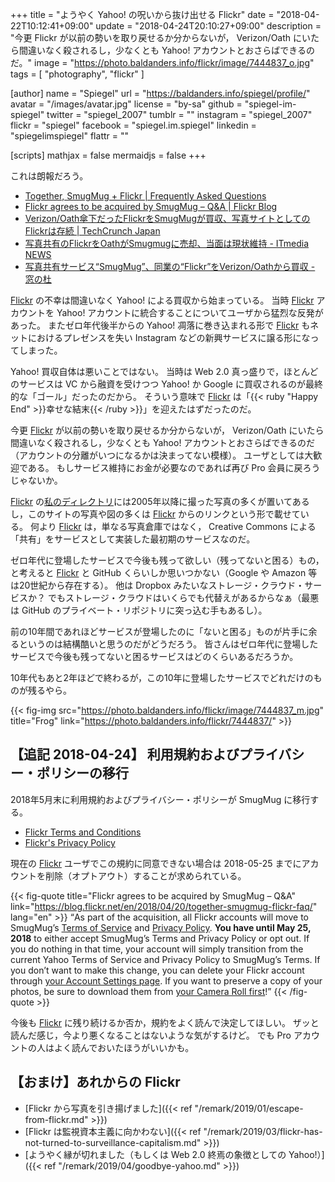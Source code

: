+++
title = "ようやく Yahoo! の呪いから抜け出せる Flickr"
date = "2018-04-22T10:12:41+09:00"
update = "2018-04-24T20:10:27+09:00"
description = "今更 Flickr が以前の勢いを取り戻せるか分からないが， Verizon/Oath にいたら間違いなく殺されるし，少なくとも Yahoo! アカウントとおさらばできるのだ。"
image = "https://photo.baldanders.info/flickr/image/7444837_o.jpg"
tags        = [ "photography", "flickr" ]

[author]
  name      = "Spiegel"
  url       = "https://baldanders.info/spiegel/profile/"
  avatar    = "/images/avatar.jpg"
  license   = "by-sa"
  github    = "spiegel-im-spiegel"
  twitter   = "spiegel_2007"
  tumblr    = ""
  instagram = "spiegel_2007"
  flickr    = "spiegel"
  facebook  = "spiegel.im.spiegel"
  linkedin  = "spiegelimspiegel"
  flattr    = ""

[scripts]
  mathjax = false
  mermaidjs = false
+++

これは朗報だろう。

- [Together, SmugMug + Flickr | Frequently Asked Questions](https://www.smugmug.com/together/faq)
- [Flickr agrees to be acquired by SmugMug – Q&A | Flickr Blog](https://blog.flickr.net/en/2018/04/20/together-smugmug-flickr-faq/)
- [Verizon/Oath傘下だったFlickrをSmugMugが買収、写真サイトとしてのFlickrは存続  |  TechCrunch Japan](https://jp.techcrunch.com/2018/04/21/2018-04-20-smugmug-acquires-flickr/)
- [写真共有のFlickrをOathがSmugmugに売却、当面は現状維持 - ITmedia NEWS](http://www.itmedia.co.jp/news/articles/1804/22/news014.html)
- [写真共有サービス“SmugMug”、同業の“Flickr”をVerizon/Oathから買収 - 窓の杜](https://forest.watch.impress.co.jp/docs/news/1118508.html)

[Flickr] の不幸は間違いなく Yahoo! による買収から始まっている。
当時 [Flickr] アカウントを Yahoo! アカウントに統合することについてユーザから猛烈な反発があった。
またゼロ年代後半からの Yahoo! 凋落に巻き込まれる形で [Flickr] もネットにおけるプレゼンスを失い Instagram などの新興サービスに譲る形になってしまった。

Yahoo! 買収自体は悪いことではない。
当時は Web 2.0 真っ盛りで，ほとんどのサービスは VC から融資を受けつつ Yahoo! か Google に買収されるのが最終的な「ゴール」だったのだから。
そういう意味で [Flickr] は「{{< ruby "Happy End" >}}幸せな結末{{< /ruby >}}」を迎えたはずだったのだ。

今更 [Flickr] が以前の勢いを取り戻せるか分からないが， Verizon/Oath にいたら間違いなく殺されるし，少なくとも Yahoo! アカウントとおさらばできるのだ（アカウントの分離がいつになるかは決まってない模様）。
ユーザとしては大歓迎である。
もしサービス維持にお金が必要なのであれば再び Pro 会員に戻ろうじゃないか。

[Flickr] の[私のディレクトリ](https://www.flickr.com/photos/spiegel/)には2005年以降に撮った写真の多くが置いてあるし，このサイトの写真や図の多くは [Flickr] からのリンクという形で載せている。
何より [Flickr] は，単なる写真倉庫ではなく， Creative Commons による「共有」をサービスとして実装した最初期のサービスなのだ。

ゼロ年代に登場したサービスで今後も残って欲しい（残ってないと困る）もの，と考えると [Flickr] と GitHub くらいしか思いつかない（Google や Amazon 等は20世紀から存在する）。
他は Dropbox みたいなストレージ・クラウド・サービスか？ でもストレージ・クラウドはいくらでも代替えがあるからなぁ（最悪は GitHub のプライベート・リポジトリに突っ込む手もあるし）。

前の10年間であれほどサービスが登場したのに「ないと困る」ものが片手に余るというのは結構酷いと思うのだがどうだろう。
皆さんはゼロ年代に登場したサービスで今後も残ってないと困るサービスはどのくらいあるだろうか。

10年代もあと2年ほどで終わるが，この10年に登場したサービスでどれだけのものが残るやら。

{{< fig-img src="https://photo.baldanders.info/flickr/image/7444837_m.jpg" title="Frog" link="https://photo.baldanders.info/flickr/7444837/" >}}

## 【追記 2018-04-24】 利用規約およびプライバシー・ポリシーの移行

2018年5月末に利用規約およびプライバシー・ポリシーが SmugMug に移行する。

- [Flickr Terms and Conditions](https://www.smugmug.com/about/terms-flickr)
- [Flickr's Privacy Policy](https://www.smugmug.com/about/privacy-flickr)

現在の [Flickr] ユーザでこの規約に同意できない場合は 2018-05-25 までにアカウントを削除（オプトアウト）することが求められている。

{{< fig-quote title="Flickr agrees to be acquired by SmugMug – Q&A" link="https://blog.flickr.net/en/2018/04/20/together-smugmug-flickr-faq/" lang="en" >}}
<q>As part of the acquisition, all Flickr accounts will move to SmugMug’s <a href="https://www.smugmug.com/about/terms-flickr">Terms of Service</a> and <a href="https://www.smugmug.com/about/privacy-flickr">Privacy Policy</a>. <strong>You have until May 25, 2018</strong> to either accept SmugMug’s Terms and Privacy Policy or opt out. If you do nothing in that time, your account will simply transition from the current Yahoo Terms of Service and Privacy Policy to SmugMug’s Terms. If you don’t want to make this change, you can delete your Flickr account through <a href="https://www.flickr.com/account">your Account Settings page</a>. If you want to preserve a copy of your photos, be sure to download them from <a href="https://www.flickr.com/cameraroll">your Camera Roll first</a>!</q>
{{< /fig-quote >}}

今後も [Flickr] に残り続けるか否か，規約をよく読んで決定してほしい。
ザッと読んだ感じ，今より悪くなることはないような気がするけど。
でも Pro アカウントの人はよく読んでおいたほうがいいかも。

## 【おまけ】あれからの Flickr

- [Flickr から写真を引き揚げました]({{< ref "/remark/2019/01/escape-from-flickr.md" >}})
- [Flickr は監視資本主義に向かわない]({{< ref "/remark/2019/03/flickr-has-not-turned-to-surveillance-capitalism.md" >}})
- [ようやく縁が切れました（もしくは Web 2.0 終焉の象徴としての Yahoo!）]({{< ref "/remark/2019/04/goodbye-yahoo.md" >}})

[Flickr]: https://www.flickr.com/
